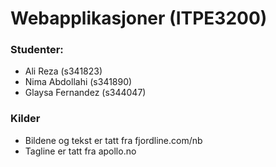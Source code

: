 # Webapplikasjoner (ITPE3200)
### Studenter:
- Ali Reza (s341823)
- Nima Abdollahi (s341890)
- Glaysa Fernandez (s344047)

### Kilder
- Bildene og tekst er tatt fra fjordline.com/nb
- Tagline er tatt fra apollo.no